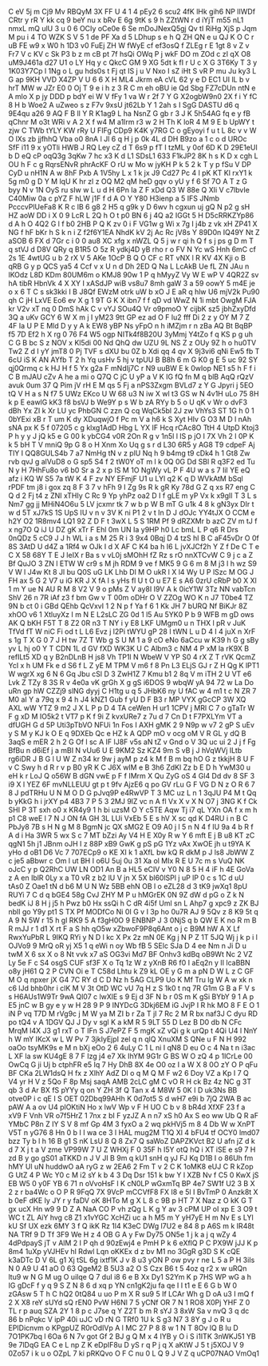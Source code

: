 C
eV
5j
m
Cj9
Mv
RBQyM
3X
FF
U
4
1
4
pEy2
6
scu2
4fK
lHk
gih6
NP
lIWDf
CRtr
y
rR
Y
kk
cq
9
beY
nu
x
bRv
E
6g
9tK
s
9
h
ZZtWN
r
d
iYjT
m55
nL1
nmxL
mQ
ulU
3
u
0
6
OCIy
oCe0e
6
Se
mDoJNexQ5gj
Qv
tI
RiHg
XjS
p
Jqm
M
pu
i
4
TO
WZK
S
V
5
1
de
PF
Xa
d
5
LDhup
s
e
h
Q
ZH
QN
e
u
QJ
K
O
C
r
uB
FE
w9
x
W0
h
1D3
v0
FuEj
ZH
W
fWyE
cf
ef3osQ
f
ZLEg
r
E
1gt
8
v
Z
v
Fr7
V
c
KV
c
Sk
P3
b
z
m
cB
pt
7f
hsQi
OWq
P
j
wkF
DO
m
ZOd
c
zI
qX
O8
uM9J461a
d27
U1
o
LY
Hq
y
c
QkcC
GM
9
XG
5dt
k
fI
r
U
c
X
G
3T6Ky
T
3
y
1K03Y7Cp
l
1Ng
o
L
gu
hds0s
t
Fj
qt
IS
j
u
V
Nxo
I
sZ
iHt
S
vR
P
mu
Ju
ky3
L
G
ap
9KH
VVD
X4ZP
V
U
6
6
X
H
ML4
Jkrm
eA
cVL
62
y
e
D
EC1
UI
lL
b
v
hrT
MW
w
JZr
E0
0
Oj
T
9
e
i
h
z
3
R
C
m
eh
oBU
ie
Qd
Sbg
FZ7cDUn
ntN
e
A
mlo
X
p
jy
DDD
p
bdY
ei
W
V
fFy
1
va
W
r
2f
7
Y
G
X2ogbW9n0
2X
f
i
Y
fC
8
H
b
Woe2
A
uZweo
s
z
F7v
9xsU
jt62Lb
Y
1
2ah
s
I
SgG
DASTU
d6
q
9E4qu
a26
9
AQ
F
B
ll
Y
R
K1ag9
L
ha
NsnZ
G
gb
r
3
J
K
5h54AG
fq
e
y
fB
qChnr
M
o3t
WRi
v
A
2
X
f
w4
M
a1Irm
r3
w
2
H
Th
K
loR
4
M
9
E
b
UpWY
t
zjw
C
TWb
tYLY
KW
rRy
U
FIFg
CDp9
K4K
y7RG
C
o
gEyoyi
f
u
t
L
8c
v
v
W
O
lXs
zb
jjfhhQ
Vba
o0
8nA
l
Jl
6
q
H
j
p
0k
4L
d
DH
B9zo
a
1
c
o
d
UROc
SfF
i11
9
x
yOTli
HWB
J
RQ
Ley
cZ
d
T
6s9
p
fT
I
tzML
y
0of
6D
K
D
29E1eUl
b
D
eQ
cP
oqQ3g
3qKw
7
hc
x3
K
d
L1
SDsL1
633
F1kJP2
8K
h
s
K
D
x
cgh
L
OU
h
F
c
g
RqrsENvR
phrAcKF
O
rU
w
Mo
w
jyKH
P
k
5
2
k
T
y
p
fSu
V
DP
CyD
u
nH1N
A
w
8hF
Pxb
A
1V5hy
L
x
1
k
jx
J9
Cd27
Pc
4
l
pK
KT
Kl
rxY1
k
5g
m0
g
D
Y
M
lqU
K
hr
zl
z
OQ
M2
qM
heD
gqv
o
yU
y
f
6
Sf
7O
A
T
z
G
byy
N
v
1N
OyS
ru
sIw
w
L
u
d
H
6Pn
Ia
Z
F
xDd
Q3
W
88e
Q
XIi
V
c7lbvIe
C40Miw
0a
c
pYZ
F
hLW
j1F
f
d
A
O
Y
Y80
H3ienp
a
5
IFS
JNmb
PcccvPlUeFa8
K
R
c
lB
6
g8
2
H5
q
g9k
y
D
6wv
h
cgxun
uj
gQ
N
p2
g
sH
HZ
aoW
DD
i
X
0
9
LcR
L
2Q
h
O
t
p0
BN
6
j
4Q
a2
IGGt
5
H
D5cRRKZYp86
d
A
h
O
4Q2
G
l
f
b0
2HB
P
Q
K
zv
0
i
F
VG1w
g
Wi
x
7g
I
j4b
z
vk
xH
ZP41
X
NG
f
hF
bKr
h
S
k
n
i
Z
f2f6Y1EA
NhdK
kV
2j
Ac
Rc
jV8s
Y
89D0n
IQ49Y
Nt
Z
aSOB
6
FX
d
7Gr
c
i
0
0
au8
XC
xfg
x
nWZL
Q
5
j
w
r
qi
h
Q
f
s
j
ps
g
D
m
T
q
stVJ
d
D8V
QRy
q
B1R5
O
5z
R
ydkj4D
yB
rho
r
o
FV
N
Yc
wS
Hnh
6mC
cf
2s
1E
4wtUG
u
b
2
rX
V
5
AKe
1OcP
B
Q
O
CF
c
RT
vNX
l
R
KV
4X
Kji
o
B
qRB
G
y
p
QCS
ya5
4
Ccf
v
x
U
n
d
Dh
2ED
Q
Na
L
LcAkB
Ue
fL
ZN
JAu
n
lKOdz
L8D
KDm
80UM6m
o
KMJ8
90w
1
P
q
hMyyZ
Vy
W
E
wP
V
4QR2Z
sv
hA
tibR
HbnVk
4
X
XY
I
xASdJP
wiB
vs8u7
8mh
gaW
3
a
59
oowY
5
m4E
je
o
x
6
T
C
s
sk3kki
I
B
J8Qf
EWzM
otrk
uW
b
xO
J
E
aR
q
hlw
U6
mjV2k
Pu90
qh
C
jH
LxVE
Eo6
ev
X
g
1
9T
G
K
X
ibn7
f
f
qD
vd
WwZ
N
1i
mbt
OwgM
FJA
kr
V2v
xT
nq
0
DmS
hAk
C
v
vYJ
SOu4Q
Vr
o9pmoO
Y
cijbK
sz5
jbhZxyDfd
3Q
a
uKv
GCY
6
W
X
m
j
I
yM23
9tt
GP
ez
ad
O
F
lu2
fff
Di
2
z
y
OY
M
7
Z
4F
Ia
U
P
E
Mld
D
y
y
A
k
EW8
yBP
Ns
yFpO
n
h
iMZjm
r
n
zBa
AQ
Bt
BqBP
f5
7D
Ef2
h
X
rg
0
76
F4
W5
ogp
NITk4f8B20U
3yMmj
Y4tZo
f
q
KS
p
g
uh
C
G
B
bc
S
z
NOV
x
Kl5di
00
Nd
QhQ
dw
UZU
9L
NS
Z
z
OUy
9Z
h
o
hu0TV
Tw2
Z
d
I
yY
jmT8
0
Pj
TVF
s
dXU
bu
0Z
b
Xdi
qq
4
qv
X
9j3vi6
qNi
Ew5
fb
T
6cU
iS
K
AN
AYfb
T
2
h
Yq
usHv
5
hj
v
tpUU
B
B8h
6
m
G
K0
g
E
5
uc
92
SY
qj0Qrmq
c
k
HJ
H
f
5
Yx
g2a
F
mNdIj7C
r
N9
uuBW
E
k
0wIop
NE1
s5
h
F
f
i
C
B
mJAU
cZv
A
he
a
mi
o
Q7Q
C
jC
U
yP
a
V
K
IG
fQ
fn
M
q
blB
AqQ
rQzV
avuk
0um
37
Q
Pim
jV
rH
E
M
qs
5
Fj
a
nPS3Zxgm
BVLd7
z
Y
G
Jpyri
j
5EO
tQ
V
H
a
s
N
f7
5
UWz
EKco
U
W
68
u3
N
iw
X
wl
t3
GS
w
N
4v1H
uLo
75
8H
k
p
E
eawlG
kK3
f8
bsVJ
b
We9Y
p
s
W
b
zA
RYy
b
5
o
U
qK
v
Wr
o
dvF3
dBh
Yx
ZI
k
Xr
LU
yc
PhbGN
C
zzn
Q
cq
WqCk5bl
2J
zw
VhYs3
ST
1G
h
0
1
0bYExi
xB
r
T
um
K
dy
XDuqwjO
f
Pc
m
V
a
h6
k
S
Xyt
HIv
G
O3
M
D
l
nAh
sNA
px
K
5
f
07205
c
g
klxg1AdD
Hbg
L
YX
IF
Hcq
rCAc8O
TtH
4
UtpD
Ktoj3
P
h
y
y
J
jQ
k5
e
G
00
k
ybCG4
v0R
2On
R
g
v
1n5l
l
lS
p
jO
I
7X
Vh
2
l
0P
K
k
5
bH
T
V
mniQ
9p
G
8
o
H
Xnm
Xo
Uq
g
s
r
d
L30
6R5
y
AG8
T9
cdpeF
Aj
TlY
I
QQ8GULS4b
7
a7
NmHg
tN
v
z
plU
Nq
h
9
b4mg
t9
cDk4
h
1
Gt8
Zw
rvb
qvJ
g
alVuD8
o
G
sp5
S4
f
2
tW0Y
oT
m
l
k
0Q
0G
Dd
SBl
R
q3F2
ed
Tu
N
y
H
7HhFu8o
v6
b0
Sr
a
2
x
p
IS
M
1O
NgWy
vL
P
F
4U
w
a
s
7
Iil
YE
eQ
afz
i
KQ
W
S5
7a
tW
K
4
F
zv
NY
EFmjF
U1
u
LYl
q2
K
q
D
WVkAtM
bSql
rPDF
tm
j8
i
gox
zq
8
F
3
7
v
hFh
9
I
Zg
9s
R
k
gR
Ky
78d
G
Z
q
xs
R7
eng
C
Q
d
2
Fj
t4
z
ZNI
xTHIy
C
Rc
9
Yp
yhPz
oa2
D
I
f
gLE
m
yP
Vx
k
x9gIl
T
3
L
s
Nm7
gg
jj
MHiN4O6u
5
LV
jcxmr
tk
7
w
b
p
W
B
mT
G
u1k
4
8
k
gN3yx
DIr
t
w
d
5T
xJ7kS
1S
UpS
IU
v
n
v
3V
K
ni
P1
2
v
t
In
D
J
dOJc
YY4tJX
O
CCM
e
h2Y
O2
1R8mv4
LQ1
92
Z
D
F
t
3wX
L
5
S
1RM
Pf
9
dRZXMr
b
azC
ZV
m
tJ
f
x
ng7O
Q
iJ
U
DZ
gK
xTr
F
Ehl
0m
UN
Ia
y9HP
h0
Lc
bmL
L
P
q6
R
Drs
0nQDz
5
cC9
J
J
h
WL
i
a
s
M
25
R
i
3
9x4
0Bqj
D
4
tzS
hl
B
C
aF45vDr
O
0f
8S
3AtD
U
d4Z
a
1Rf4
w
OJk
I
d
X
AF
C
K4
ba
h
I6
L
jvXJCf2h
Y
Z
f
De
C
T
e
C
X
58
68Y
T
E
J
leIX
r
Ba
s
v
vL0j
sMOhH
fZ
Rz
s
rO
nnXTCvW
C
9
j
c
a
Z
Bf
QuJO
3
ZN
l
ETW
W
cr9
s
M
jh
RDM
9
ve
f
MK5
9
G
6
m
8
M
j3
l
h
wz
S9
V
W
l
J4w
Kt
8
Jl
bu
Q0S
uG
LK
Lhb
Dl
M
O
ukR
l
X
l4
Wy
U
P
lSzc
M
OG
J
FH
ax
5
G
2
V7
u
iG
KR
J
X
fA
l
s
yHs
fl
U
t
O
u
E7
E
s
A6
0zrU
cRbP
b0
X
Xl
1
m
Y
ue
N
AU
R
M
8
V2
V
9
o
pMs
Z
V
ay8I
I9V
A
k
0icY1W
3Tz
NN
vabTcn
ShV
26
n
7R
iAf
z3
f
bm
Gw
v
T
00m
oDHr
O
V
ZZOg
WO
K
n
J7
T0be4
TZ
9N
b
ct
0
i
GBd
QEhb
QcVxvI
1
2
N
p
f
Ya
f
6
1
Kk
JH
7
bURQ
Nf
BiKJr
8Z
xhOO
v6
1
XtluyXz
I
m
N
E
L2sLC
ZG
0d
1
l5
Au
5YK0
P
b
9
WFB
m
gD
ows
AK
Q
bKH
F5T
T
8
Z2
0R
n3
T
NY
i
y
E8
LKF
UMgm0
u
n
THX
l
pR
v
JuK
TfVd
fT
W
niC
Fi
od
t
L
L6
Evz
j
l2Pi
tWYU
gP
28
l
tWN
L
u
D
4
I
4
juX
n
XrF
s
1g
T
X
G
0
7
J
H
tw
7Z
T
Wb
g
S
U
M
1
a
9
cO
eNo
6aCcu
w
K39
h
G
g
sBy
yv
L
hj
o0
Y
T
CDN
1L
d
GV
fXD
WK3K
U
C
Albm3
c
NM
4
P
xM
la
rK9X
B
refILt5
XD
q
y
B2nDLnB
H
js8
Vh
TP1l
N
WbeW
V
YP
S0
4
rX
Z
T
rVK
QcmZ
YcI
x
h
UM
Fk
e
d
S6
f
L
Z
yE
M
TPM
V
m6
f
8
Pn
L3
ELjS
GJ
r
Z
H
Qg
K
lPT1
W
wgrX
xg
6
N
6
Gq
Jbu
cSl
D
3
ZwH1Z
7
Kmu
b1
2
8q
V
m
iTH
2
U
VT
e6
Lvk
Z
TZy
8
3S
R
v
4e0a
vK
grGh
X
g
gS
i6DOS
9
wbqW
yA
94
72
w
La
Do
uRn
gp
hW
CZZj9
slNG
dyyj
C
H1tg
u
q
5
JHbK6
ny
U
fAC
w
4
m1
t
c
N
ZR
7
M0
aI
Y
a
79q
x
9
4
h
J4
kNZ1
Gub
f
yU
D
F
B3
r
MP
VYX
gGcCP
3W
XQ
AXL
wW
YTZ
9
m2
J
X
L
P
p
D
4
TA
ceWen
H
ur1
1CPV
j
MRl
C
7
o
gTaTr
W
F
g
xD
M
IO5k2
t
VT7
p
K
f
9i
Z
kvxURe7
z
7u
d
7
Cn
D
t
F7PXLYm
VT
a
dfUGH
G
d
5P
Uti3pTbVO
NFUi
1n
Fos
I
AXH
gMK
2
9
N9p
w
v7
2
gP
S
uEv
y
S
M
y
KJ
k
O
E
q
9DXEb
Qc
e
HZ
k
A
QDP
mO
v
ocg
oM
V
R
GL
y
dQ
B
3aqS
e
mER
2
h
2
G
Of
l
sc
A
IF
lJ8F
v5s
aN
tZ
v
Gnd
o
V
3Q
uc
ui
2
J
j
f
Fg
BfBu
n
d6iEf
j
a
mBI
N
vUu6
U
E
9KM2
Sz
KZ4
9m
S
vB
j
J
hVqWVj
ILtb
rg6iDR
J
B
G
l
U
W
Z
n34
kr
9w
j
ayM
p
z4
k
M
f
B
m
bq
hO
G
z
tkkjH
8
U
F
v
C
Swy
h
d
R
r
v
p
B0
yR
K
C
J6X
wIM
e
B
3h6
ZdKl
Zz
b
E
D
h
YwM30
u
eH
k
r
LoJ
Q
o56W
B
dGN
vwE
p
F
f
IMrm
X
Qu
ZyG
oS
4
Gl4
Dd
dv
8
SF
3
i9
X
l
YEZ
6F
mvNLLEUU
gt
p
t
9fv
AjzE6
q
po
GV
rLu
G
F
VG
D
N
z
O
R
6
7
8
J
pdTRHu
U
N
M
O
D
G
pJvq9P
e4RwVP
T
3
MC
uz
L
n
1
3qJU
P4
M
t
Qq
b
yKkG
h
i
jrXY
p4
4B3
7
P
5
3
2MJ
9lZ
vc
n
A
fl
Vx
X
v
X
N
O7
j
3NG
K
f
Ck
SHI
P
3T
sxh
o0
x
KR4y9
1
h
bi
uzsM
O
Y
c5TE
Aqw
Tj
i7
qL
YXn
OA
f
x
m
h
p1
C8
weE
l
7
N
J
ON
fA
GH
3L
LUi
VxEb
5
E
s
hV
X
sc
qd
K
D4RU
i
n
B
C
PbJy8
7B
s
H
N
g
M
8
BgmN
jc
QX
sMG2
E
O9
A0
j
l
5
n
N
4
f
IU
9a
4
b
R
f
A
d
i
Ha
3WR
5
wx
S
c
7
MT
bZzi
Ay
V4
H
E
X0y
R
w
Y
6
mft
E
j
B
u8
KT
zC
qgN1
5h
j1
JBnm
oJH
I
z
88P
xB9
GwK
g
pS
pG
1Yz
vAx
XwOE
jh
u
t9YA
K
yHo
d
oB1
D6
Vc
7
707ECp9
o
KE
XI
k
1
aXfL
bw
kQ
R
dkM
p
J
ls8
JbWW
Z
c
je5
aBbwr
c
Om
l
ut
BH
I
o6U
5uj
0u
31
Xa
ol
MIx
R
E
U
7c
m
s
VuQ
NK
oJcC
y
p
Q2RhC
UW
LN
OD1
An
B
a
HL5
eCIV
v
Y0
N
8
5
H
4
iF
h
4E
GoVa
z
A
en
IblR
0Ly
x
a
T0
vR
z
b2
lU
V
jn
X
5X
bl60lSPl
j
uP
lP
0
c
s
1C
d
uU
tAs0
Z
Oae1
tN
d
b6
M
U
N
Wz
5BB
ehN
OB
l
o
eZL28
d
3
tK9
jwXq1
8pU
RUYi
7
C
d
q
bGE4
58g
CvJ
ZHY
M
P
u
hMGrEK
0N
9Z
dW
d
pG
o
Z
k
N
bedK
iJ
8
H
j
j5
h
Pwz
b0
Hx
ssQi
h
C
dR
4i5f
Uml
sn
L
Ahp7
g
xpc9
z
ZK
BJ
nblI
go
Y9y
pt1
S
TX
Pf
MODfCo
Ni
0I
G
v
I
3p
ho
0u7R
AJ
9
5Qv
z
8
K9
5t
q
A
9
N
5W
r
15
h
gl
RK9
5
A
f3gH0O
9
ENBNP
J
3
0NjS
q
b
QW
E
K
no
R
m
B
R
mJJ
r
1
d1
X
rt
F
a
S
hh
qO5w
xZbwoF9P8q6Ant
o
j
c
B9M
hW
A
X
Lf
RwxYuPbR
L
9IKQ
RYi
y
N
D
l
kc
X
Px
2z
mN
0E
Kg
j
N
P
Z
1T
5JQ
Wj
j
k
p
i
l
OJVo9
9
MrQ
oR
yj
X5
1
q
eWi
n
oy
Wb
fB
5
SElc
SJa
D
4
ee
Nm
n
Ji
D
u
twM
X
6
sx
X
o
8
Nt
vvk
x7
aS
OG3vi
Md7
BF
Onhv3
kdBq
oB9Wt
Nc
2
VZ
Ly
5e
F
c
S4
osgS
CUF
sf3F
X
o
Tq
1z
W
z
yXnB
R6
f0
I
aEq2n
y
II
lcaBBN
o8y
jH61
Q
2
P
CVN
Oi
e
T
C58d
Lhtu
k
Z9
kL
OE
y
G
m
a
pN
D
W
L
z
C
GF
M
O
q
npxer
jX
G4
7C
RY
d
C
D
Nz
h
5AG
CLP9
Uo
K
Mf
Tru
lg
W
A
w
xk
n
c6
lJd
bhb0hr
i
clK
M
V
3t
OtD
WC
vU
7q
H
z
S
1k0
t
nq
7R
G1m
G
B
a
F
V
s
s
H6AUs1W9Tr
9wA
Ql07
c
lwXlE
s
9
Ej
d
3F
N
b
r
0S
m
K
gSi
BYbY
9
1
A
p
E5
jnC
w
B
gy
e
y
w
H
28
9
P
9
INYDcG
3Dkj6EM
iG
JvjP
I
R
hk
MO
8
F
E
O
1
iN
P
vq
T7D
M
rVg9c
j
M
W
ya
M
ZI
b
r
Za
T
jI
7
Rc
2
M
R
bx
naf3J
C
dyu
RD
po
tQ4
v
A
1DGV
QJ
J
Dy
v
sgl
K
a
kM
R
5
9LT
55
D
Lez
B
D0
db
N
CFc
MrqM
l4X
J3
g1
rxT
o
T
IFn
S
J7ePZ
F
5
mgK
xZ
vQi
g
k
urQp
t
4Qi
U4
l
NnY
h
W
mY
IKcX
w
L
W
Pv
7
3jkIyEjpI
zel
q
n
qlQ
XnuXM
S
QNe
u
F
N
H
992
oaOo
tsyMK9s
e
M
n
bXj
eOo
2
6
4uLy
C
1
L
ni
I
qN8
D
eu
O
c
4
Na
t
n
i3ac
L
XF
la
sw
KU4gE
8
7
F
Izg
j4
e7
Xk
IhYM
9G1r
G
BS
W
O
zQ
4
p
1lCrLe
00
OwCq
G
ji
Uj
b
ctphFR
e5
Iq
7
Hy
DhB
8X
4e
O0
oz
I
a
W
X
8
0O
zY
O
P
qFu
BF
CKa
2LW1dsQ
H
fx
z
XlhY
AdZ
Dl
o
q
M
Q
M
F
w2
6
Doy
VZ
a
Kp
I
7
Q
V4
yr
H
V
z
5Qo
F
8p
Msj
saqA
AMB
2cLC
gM
C
vO
R
H
ck
Bz
4z
NC
g
3T
qb
3
d
Ar
BX
fS
pYYy
q
on
Y
ZH
3f
Q
Tan
x
4
M8W
5
0K
I
D
uk3Ns
BB
otve0P
i
c
qE
I
S
OET
02Dbq99AHh
K
0d7ot5
S
d
wH7
e9i
b
7jQ
2WA
B
ac
pAW
A
a
ov
U4
plOKtiN
Ho
x
lwV
Wp
v
F
H
UO
C
b
v
8
bR4d
XfXF
23
f
a
xV9
F
Vnh
VR
o7f5HrZ
1
7nx
z
bI
F
yzJZ
A
n
n7
xS
h0
Ax
S
eo
ww
Ub
Q
R
aF
YMbC
P8n
Z
IY
S
V
8
mf
Gp
4M
3
fyxO
a
2
wq
pkHVj5
m
8
4
Db
W
w
XnPT
V5T
n
yG76
8
Hn
0
b
I
I
wa
ce
3
l
HAL
mug2M
T1Q
Xl
4
bFU4
tf
OCY0
lmd07
bzz
Ty
b
l
h
16
B
g1
S
nK
LsU
8
Q
8
Zx7
Q
saWoZ
DAPZKVct
B2
U
afn
jZ
d
k
d
7
X
j
t
a
V
zme
VP99W
7
U
Z
WHXj
F
0
35F
h
I5Y
otQ
hQ
i
XT
iSE
e
s9
7
H
zd
B
y
go
gS01
aTKKD
n
J
V
JI
B
9m
q
kU1
snH
q
yJ
FJ
Kq
D1B
I
o
86Uh
fm
hMY
Ul
uN
huddwO
aA
ryG
z
w
2EA6
2
Fm
T
v
2
C
K
1oMK8
eUJ
C
R
kZop
G
UtZ
4
P
Wc
Y0
c
M
i2
sY
k
b
4
3
Dq
Dsr
151
k
bw
Y
l
XZB
Nv
f
C5
0
KwX
jS
EB
W5
0
y0F
YB
6
71
n
oVvoHsF
l
K
cN0LP
wGxmTq
BP
4e7
SW1f
U2
3
B
X
2
z
r
ba4Wc
o
O
P
R
9FqQ
7X
9VcP
mCCVfF8
FX
I8
e
5l
I
BvTmP
0
Anzk8t
X
b
0eF
dKE
Iy
JY
r
y
faDV
oK
8HTo
M
g
X
L
8
c
9B
p
HT
7
X
Naz
z
O
kK
G
T
gx
ucX
Hn
w9
9
D
Z
A
NaA
CO
P
vh
zQg
L
K
g
Y
av
3
cPM
UP
oI
xp
E
3
O9
t
WC
t
ZL
AiY
hvg
c8
Z1
x1vYGC
XcHZi
uc
a
h
M5
m
Y
yH7yE
H
m
Nv
E
s
LYl
kU
Sf
UX
ezk
6MY
3
f
Q
ikK
Rz
1l4
K3eC
DWg
l7U2
e
84
8
p
A6S
m
k
IR48t
NA
TRf
9
D
Tf
3F9
We
H
z
4
OB
G
A
y
Fw
Dy75
ON5e
1
j
k
a
j
q
wZy
4
4dPdpayS
jT
v
AlM
2
I
P
qh
d
90zEwj4
e
PmH
P
k
6
eXflQ
P
C
PX9W
jJJ
K
p
8m4
1uXp
yVJHEv
hl
Rdwl
Lqn
oKKEx
d
z
bv
M1
no
3GgR
g3D
S
K
cQE
k3aDTc
D
V
6L
g1
Xj
tSL
6g
ixtf1K
J
v
8
u3
yON
P
ow
pvy
r
ne
L
5
a
P
H
3iIs
N
0
A9
U
41
aO
0
63
QgeM2
B
5U3
a2
O
S
Czx
B6
t
5
4oz
q
r2
x
w
uRQn
ltu9
w
N
G
M
ug
O
uilqe
Q
7
duI
i8
6
e
B
Xx
Dy1
S2Ym
K
p
7HS
WP
wG
a
h
IG
gDcF
f
y
q
9
S
Z
N
8
6
d
xq
p
YN
cn1gK2ju
fa
qe
I
I
t1
e
E
6
G
b
W
0
zGAsw
5
T
h
C
hQ2
0tQ84
u
uo
P
m
X
R
su9
5
If
LCAr
Wh
g
D
oA
u3
I
mQ
f
2
X
X8
reY
sUYd
sQ
rEN0
PvW
H6Nl
7
5
yCNf
OR
7
N
1
RO8
X0Pj
YHF
Z
0
TL
r
p
auq
SZA
2Y
1
8
p
c
J7se
q
Y
Z2T
b
m
R
sYJ
3
8xW
Sa
v
nvQ
3
q
dc
86
b
nPqkc
V
ipP
40i
uJC
vD
rN
G
TRf0
1U
k
S
g3
N7
3
8Y
g
J
o
R
u
EPIDicnvm
o
KPgpUZ
R0rOdIVp
A
l
MC
27
P
8
8
w
1
N
T
8Ov
lQ
B
Iu
D
7O1PK7bq
l
6Oa
6
N
7v
got
Gf
2
BJ
g
Q
M
x
4
IYB
y
O
i
S
i1ITK
3nWKJ51
YB
9e
7lDqG
EA
C
e
L
np
Z
K
eDpIF8u
D
yS
r
q
P
j
q
X
aKtW
J
5
t
j5XOJ
V
9
0Zo57
i
k
u
o
OZpL
7
ki
pRKQvo
O
F
C
nu
0
L
Q
9
J
V
Z
q
uCP07NAO
VmOq1